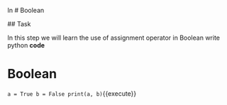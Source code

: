 In # Boolean

## Task

In this step we will learn the use of assignment operator in Boolean
write python **code**

# Boolean
`a = True
b = False
print(a, b)`{{execute}}